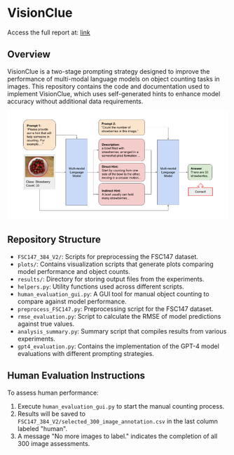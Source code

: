 # VisionClue

Access the full report at: [link]([https://www.google.com](https://github.com/inorrr/multimodal_llm_visual_estimation/blob/main/report.pdf))

## Overview

VisionClue is a two-stage prompting strategy designed to improve the performance of multi-modal language models on object counting tasks in images. This repository contains the code and documentation used to implement VisionClue, which uses self-generated hints to enhance model accuracy without additional data requirements.

![Alt text](plots/visionclue.png)

## Repository Structure

- `FSC147_384_V2/`: Scripts for preprocessing the FSC147 dataset.
- `plots/`: Contains visualization scripts that generate plots comparing model performance and object counts.
- `results/`: Directory for storing output files from the experiments.
- `helpers.py`: Utility functions used across different scripts.
- `human_evaluation_gui.py`: A GUI tool for manual object counting to compare against model performance.
- `preprocess_FSC147.py`: Preprocessing script for the FSC147 dataset.
- `rmse_evaluation.py`: Script to calculate the RMSE of model predictions against true values.
- `analysis_summary.py`: Summary script that compiles results from various experiments.
- `gpt4_evaluation.py`: Contains the implementation of the GPT-4 model evaluations with different prompting strategies.

## Human Evaluation Instructions

To assess human performance:
1. Execute `human_evaluation_gui.py` to start the manual counting process.
2. Results will be saved to `FSC147_384_V2/selected_300_image_annotation.csv` in the last column labeled "human".
3. A message "No more images to label." indicates the completion of all 300 image assessments.
